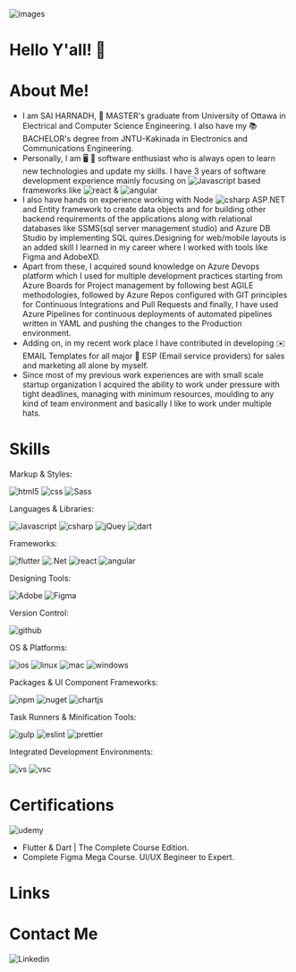 ![images](https://github.com/snadi043/MYPROFILE/assets/60456049/876dda45-6b2f-475b-b4ce-60fc765ec198)

# Hello Y'all! 👋

# About Me!

- I am SAI HARNADH, 📖 MASTER's graduate from University of Ottawa in Electrical and Computer Science Engineering. I also have my 📚 BACHELOR's degree from JNTU-Kakinada in Electronics and Communications Engineering.
- Personally, I am 🖥️ 📱 software enthusiast who is always open to learn new technologies and update my skills. I have 3 years of software development experience mainly focusing on ![Javascript](https://img.shields.io/badge/JavaScript-323330?style=for-the-badge&logo=javascript&logoColor=F7DF1E) based frameworks like ![react](https://img.shields.io/badge/React-20232A?style=for-the-badge&logo=react&logoColor=61DAFB)  & ![angular](https://img.shields.io/badge/AngularJS-E23237?style=for-the-badge&logo=angularjs&logoColor=white)
- I also have hands on experience working with Node ![csharp](https://img.shields.io/badge/C%23-239120?style=for-the-badge&logo=csharp&logoColor=white) ASP.NET and Entity framework to create data objects and for building other backend requirements of the applications along with relational databases like SSMS(sql server management studio) and Azure DB Studio by implementing SQL quires.Designing for web/mobile layouts is an added skill I learned in my career where I worked with tools like Figma and AdobeXD.
- Apart from these, I acquired sound knowledge on Azure Devops platform which I used for multiple development practices starting from Azure Boards for Project management by following best AGILE methodologies, followed by Azure Repos configured with GIT principles for Continuous Integrations and Pull Requests and finally, I have used Azure Pipelines for continuous deployments of automated pipelines written in YAML and pushing the changes to the Production environment.
- Adding on, in my recent work place I have contributed in developing ✉️ EMAIL Templates for all major 📨 ESP (Email service providers) for sales and marketing all alone by myself.
- Since most of my previous work experiences are with small scale startup organization I acquired the ability to work under pressure with tight deadlines, managing with minimum resources, moulding to any kind of team environment and basically I like to work under multiple hats.

# Skills
Markup & Styles:

![html5](https://img.shields.io/badge/HTML5-E34F26?style=for-the-badge&logo=html5&logoColor=white)
![css](https://img.shields.io/badge/CSS3-1572B6?style=for-the-badge&logo=css3&logoColor=white)
![Sass](https://img.shields.io/badge/Sass-CC6699?style=for-the-badge&logo=sass&logoColor=white)

Languages & Libraries:

![Javascript](https://img.shields.io/badge/JavaScript-323330?style=for-the-badge&logo=javascript&logoColor=F7DF1E)
![csharp](https://img.shields.io/badge/C%23-239120?style=for-the-badge&logo=csharp&logoColor=white)
![jQuey](https://img.shields.io/badge/jQuery-0769AD?style=for-the-badge&logo=jquery&logoColor=white)
![dart](https://img.shields.io/badge/Dart-0175C2?style=for-the-badge&logo=dart&logoColor=white)

Frameworks:

![flutter](https://img.shields.io/badge/Flutter-02569B?style=for-the-badge&logo=flutter&logoColor=white)
![.Net](https://img.shields.io/badge/.NET-512BD4?style=for-the-badge&logo=dotnet&logoColor=white)
![react](https://img.shields.io/badge/React-20232A?style=for-the-badge&logo=react&logoColor=61DAFB)
![angular](https://img.shields.io/badge/AngularJS-E23237?style=for-the-badge&logo=angularjs&logoColor=white)

Designing Tools:

![Adobe](https://img.shields.io/badge/Adobe%20XD-470137?style=for-the-badge&logo=Adobe%20XD&logoColor=#FF61F6)
![Figma](https://img.shields.io/badge/Figma-F24E1E?style=for-the-badge&logo=figma&logoColor=white)

Version Control:

![github](https://img.shields.io/badge/GitHub-100000?style=for-the-badge&logo=github&logoColor=white)

OS & Platforms:

![ios](https://img.shields.io/badge/iOS-000000?style=for-the-badge&logo=ios&logoColor=white)
![linux](https://img.shields.io/badge/Linux-FCC624?style=for-the-badge&logo=linux&logoColor=black)
![mac](https://img.shields.io/badge/mac%20os-000000?style=for-the-badge&logo=apple&logoColor=white)
![windows](https://img.shields.io/badge/Windows-0078D6?style=for-the-badge&logo=windows&logoColor=white)

Packages & UI Component Frameworks:

![npm](https://img.shields.io/badge/npm-CB3837?style=for-the-badge&logo=npm&logoColor=white)
![nuget](https://img.shields.io/badge/NuGet-004880?style=for-the-badge&logo=nuget&logoColor=white)
![chartjs](https://img.shields.io/badge/Chart%20js-FF6384?style=for-the-badge&logo=chartdotjs&logoColor=white)

Task Runners & Minification Tools:

![gulp](https://img.shields.io/badge/Gulp-CF4647?style=for-the-badge&logo=gulp&logoColor=white)
![eslint](https://img.shields.io/badge/eslint-3A33D1?style=for-the-badge&logo=eslint&logoColor=white)
![prettier](https://img.shields.io/badge/prettier-1A2C34?style=for-the-badge&logo=prettier&logoColor=F7BA3E)

Integrated Development Environments:

![vs](https://img.shields.io/badge/Visual_Studio-5C2D91?style=for-the-badge&logo=visual%20studio&logoColor=white)
![vsc](https://img.shields.io/badge/Visual_Studio_Code-0078D4?style=for-the-badge&logo=visual%20studio%20code&logoColor=white)

# Certifications
![udemy](https://img.shields.io/badge/Udemy-EC5252?style=for-the-badge&logo=Udemy&logoColor=white)
- Flutter & Dart | The Complete Course Edition.
- Complete Figma Mega Course. UI/UX Begineer to Expert.

# Links

# Contact Me

![Linkedin](https://img.shields.io/badge/LinkedIn-0077B5?style=for-the-badge&logo=linkedin&logoColor=white)

